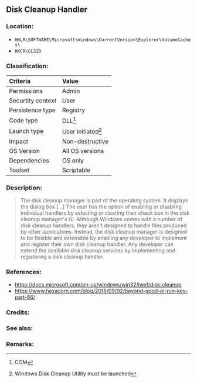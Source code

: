 ## Disk Cleanup Handler <!-- general "title" of the persistence. Good to be unique. -->
<!-- separate sections by two empty lines -->
<!-- do not remove empty sections  -->

### Location: <!-- where to find it -->
- `HKLM\SOFTWARE\Microsoft\Windows\CurrentVersion\Explorer\VolumeCaches\`
- `HKCR\CLSID` 


### Classification: <!-- see "how it works" document. Empty lime must go next. -->

|Criteria|Value|
|:---|:---|
|Permissions|Admin|
|Securtity context| User|
|Persistence type| Registry |
|Code type|DLL[^1]|
|Launch type|User initiated[^2]|
|Impact|Non-destructive|
|OS Version|All OS versions|
|Dependencies|OS only|
|Toolset|Scriptable|


### Description:<!-- add two EOLs or two spaces at the end of line to create a line break -->
> The disk cleanup manager is part of the operating system. It displays the dialog box [...] The user has the option of enabling or disabling individual handlers by selecting or clearing their check box in the disk cleanup manager's UI.
> Although Windows comes with a number of disk cleanup handlers, they aren't designed to handle files produced by other applications. Instead, the disk cleanup manager is designed to be flexible and extensible by enabling any developer to implement and register their own disk cleanup handler. Any developer can extend the available disk cleanup services by implementing and registering a disk cleanup handler.


### References: <!-- use <...> or [abc](https://...) syntax. Prepend with "- " when more than one -->
- <https://docs.microsoft.com/en-us/windows/win32/lwef/disk-cleanup>
- <https://www.hexacorn.com/blog/2018/09/02/beyond-good-ol-run-key-part-86/>

### Credits: <!-- use [abc](https://...) syntax. Prepend with "- " when more than one. -->


### See also: <!-- if refering to the same repo, use [Name](file.md) syntax. -->


### Remarks: <!-- see the usage in the "classification" section. Use only 1:1 references i.e. not refering to the same footnote from two different places -->
[^1]: COM
[^2]: Windows Disk Cleanup Utility must be launched

